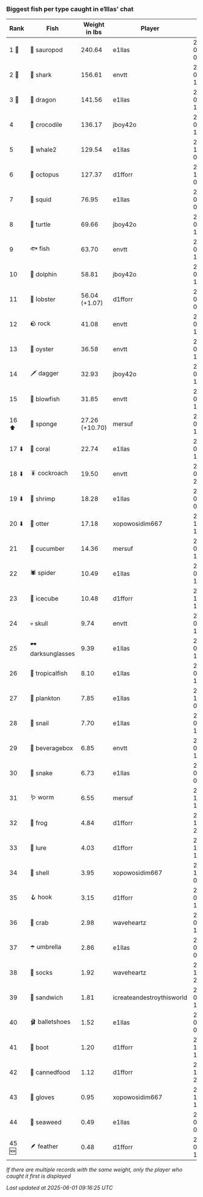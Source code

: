 ### Biggest fish per type caught in e1llas' chat
| Rank | Fish | Weight in lbs | Player | Date in UTC |
|------|--------|-----------|---------|------|
| 1 🥇  | 🦕 sauropod | 240.64 | e1llas | 2025-05-07 06:20:12 |
| 2 🥈  | 🦈 shark | 156.61 | envtt | 2025-05-17 10:36:49 |
| 3 🥉  | 🐉 dragon | 141.56 | e1llas | 2025-05-01 13:04:55 |
| 4  | 🐊 crocodile | 136.17 | jboy42o | 2025-05-12 14:12:14 |
| 5  | 🐋 whale2 | 129.54 | e1llas | 2024-12-07 09:23:00 |
| 6  | 🐙 octopus | 127.37 | d1fforr | 2024-12-27 08:38:01 |
| 7  | 🦑 squid | 76.95 | e1llas | 2025-05-16 01:44:24 |
| 8  | 🐢 turtle | 69.66 | jboy42o | 2025-05-12 12:24:32 |
| 9  | 🐟 fish | 63.70 | envtt | 2025-05-20 14:20:40 |
| 10  | 🐬 dolphin | 58.81 | jboy42o | 2025-05-05 11:14:45 |
| 11  | 🦞 lobster | 56.04 (+1.07) | d1fforr | 2025-05-29 08:01:44 |
| 12  | 🪨 rock | 41.08 | envtt | 2025-05-10 16:20:17 |
| 13  | 🦪 oyster | 36.58 | envtt | 2025-05-05 13:32:33 |
| 14  | 🗡️ dagger | 32.93 | jboy42o | 2025-05-08 19:23:14 |
| 15  | 🐡 blowfish | 31.85 | envtt | 2025-05-09 12:49:07 |
| 16 ⬆ | 🧽 sponge | 27.26 (+10.70) | mersuf | 2025-05-28 19:55:54 |
| 17 ⬇ | 🪸 coral | 22.74 | e1llas | 2025-05-12 13:17:05 |
| 18 ⬇ | 🪳 cockroach | 19.50 | envtt | 2025-05-02 20:39:33 |
| 19 ⬇ | 🦐 shrimp | 18.28 | e1llas | 2025-03-06 06:28:10 |
| 20 ⬇ | 🦦 otter | 17.18 | xopowosidim667 | 2024-12-10 11:11:08 |
| 21  | 🥒 cucumber | 14.36 | mersuf | 2025-05-03 17:06:56 |
| 22  | 🕷️ spider | 10.49 | e1llas | 2025-05-11 14:58:35 |
| 23  | 🧊 icecube | 10.48 | d1fforr | 2024-12-13 15:21:31 |
| 24  | 💀 skull | 9.74 | envtt | 2025-05-01 13:32:27 |
| 25  | 🕶️ darksunglasses | 9.39 | e1llas | 2025-05-03 14:18:39 |
| 26  | 🐠 tropicalfish | 8.10 | e1llas | 2025-05-09 14:54:10 |
| 27  | 🦠 plankton | 7.85 | e1llas | 2024-12-07 00:11:44 |
| 28  | 🐌 snail | 7.70 | e1llas | 2025-05-20 14:18:10 |
| 29  | 🧃 beveragebox | 6.85 | envtt | 2025-05-09 16:07:17 |
| 30  | 🐍 snake | 6.73 | e1llas | 2025-05-11 03:20:05 |
| 31  | 🪱 worm | 6.55 | mersuf | 2024-12-15 14:45:59 |
| 32  | 🐸 frog | 4.84 | d1fforr | 2024-12-28 20:22:24 |
| 33  | 🎏 lure | 4.03 | d1fforr | 2024-12-10 16:04:12 |
| 34  | 🐚 shell | 3.95 | xopowosidim667 | 2024-12-29 08:24:54 |
| 35  | 🪝 hook | 3.15 | d1fforr | 2025-05-14 12:34:21 |
| 36  | 🦀 crab | 2.98 | waveheartz | 2025-01-01 11:22:12 |
| 37  | ☂️ umbrella | 2.86 | e1llas | 2025-05-13 06:13:22 |
| 38  | 🧦 socks | 1.92 | waveheartz | 2024-12-30 23:00:36 |
| 39  | 🥪 sandwich | 1.81 | icreateandestroythisworld | 2025-05-20 18:45:51 |
| 40  | 🩰 balletshoes | 1.52 | e1llas | 2025-05-06 09:59:25 |
| 41  | 👢 boot | 1.20 | d1fforr | 2024-12-13 16:11:21 |
| 42  | 🥫 cannedfood | 1.12 | d1fforr | 2024-12-20 22:15:48 |
| 43  | 🧤 gloves | 0.95 | xopowosidim667 | 2024-12-08 11:30:05 |
| 44  | 🌿 seaweed | 0.49 | e1llas | 2025-05-09 08:27:40 |
| 45 🆕 | 🪶 feather | 0.48 | d1fforr | 2025-05-29 18:53:46 |

_If there are multiple records with the same weight, only the player who caught it first is displayed_

_Last updated at 2025-06-01 09:16:25 UTC_